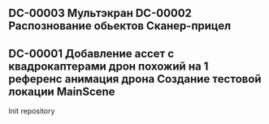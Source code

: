 DC-00003
Мультэкран
DC-00002
Распознование обьектов
Сканер-прицел
-----
DC-00001
Добавление 
    ассет с квадрокаптерами
    дрон похожий на 1 референс
    анимация дрона
Создание тестовой локации MainScene
-----
Init  repository

